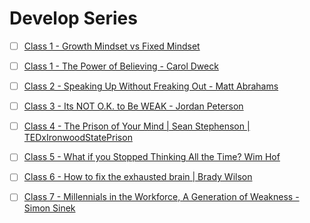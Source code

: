 # Develop Series

- [ ] [Class 1 - Growth Mindset vs Fixed Mindset](https://youtu.be/M1CHPnZfFmU)
- [ ] [Class 1 - The Power of Believing - Carol Dweck](https://www.ted.com/talks/carol_dweck_the_power_of_believing_that_you_can_improve)
- [ ] [Class 2 - Speaking Up Without Freaking Out - Matt Abrahams](https://youtu.be/XIXvKKEQQJo)
- [ ] [Class 3 - Its NOT O.K. to Be WEAK - Jordan Peterson](https://www.youtube.com/watch?v=5G8Gwr5JJ6Y)
- [ ] [Class 4 - The Prison of Your Mind | Sean Stephenson | TEDxIronwoodStatePrison](https://www.youtube.com/watch?v=VaRO5-V1uK0)
- [ ] [Class 5 - What if you Stopped Thinking All the Time? Wim Hof](https://www.youtube.com/watch?v=NI4IV0M3lOo)
- [ ] [Class 6 - How to fix the exhausted brain | Brady Wilson](https://www.youtube.com/watch?v=XOU2ubWkoPw&t=1s)
- [ ] [Class 7 - Millennials in the Workforce, A Generation of Weakness - Simon Sinek](https://www.youtube.com/watch?v=QXWNChoIluo)


<!-- 
- [ ] [Class 8 - ]()
- [ ] [Class 9 - ]()
- [ ] [Class 10 - ]()
- [ ] [Class * - ]()
- [ ] [Class * - ]()
- [ ] [Class * - ]()
- [ ] [Class * - ]()
- [ ] [Class * - ]()
- [ ] [Class * - ]() 
-->

<!-- height/width = 1.777 ---- width="655" height="368" -->
<!-- TODO Add Intriguing Follow-up Questions -->


<!-- Last of the program?? 
[Allow things to unfold and you will find your purpose in life | Peggy Oki](https://www.youtube.com/watch?v=ycB29FkoylE) -->